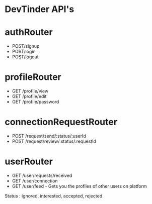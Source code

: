 # DevTinder API's

# authRouter
- POST/signup
- POST/login
- POST/logout

# profileRouter
- GET /profile/view
- GET /profile/edit
- GET /profile/password

# connectionRequestRouter
- POST /request/send/:status/:userId
- POST /request/review/:status/:requestId

# userRouter
- GET /user/requests/received
- GET /user/connection
- GET /user/feed - Gets you the profiles of other users on platform

Status : ignored, interested, accepted, rejected